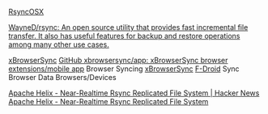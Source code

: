 
[RsyncOSX](https://github.com/rsyncOSX/RsyncOSX)

[WayneD/rsync: An open source utility that provides fast incremental file transfer. It also has useful features for backup and restore operations among many other use cases.](https://github.com/WayneD/rsync)

[xBrowserSync](https://www.xbrowsersync.org/)
[GitHub xbrowsersync/app: xBrowserSync browser extensions/mobile app](https://github.com/xbrowsersync/app)
Browser Syncing
[xBrowserSync](https://github.com/xbrowsersync/app)
[F-Droid](https://f-droid.org/app/com.xBrowserSync.android)
Sync Browser Data Browsers/Devices

[Apache Helix - Near-Realtime Rsync Replicated File System | Hacker News](https://news.ycombinator.com/item?id=24898911)
[Apache Helix - Near-Realtime Rsync Replicated File System](https://web.archive.org/web/20170803040731/http://helix.apache.org/0.6.8-docs/recipes/rsync_replicated_file_store.html)
